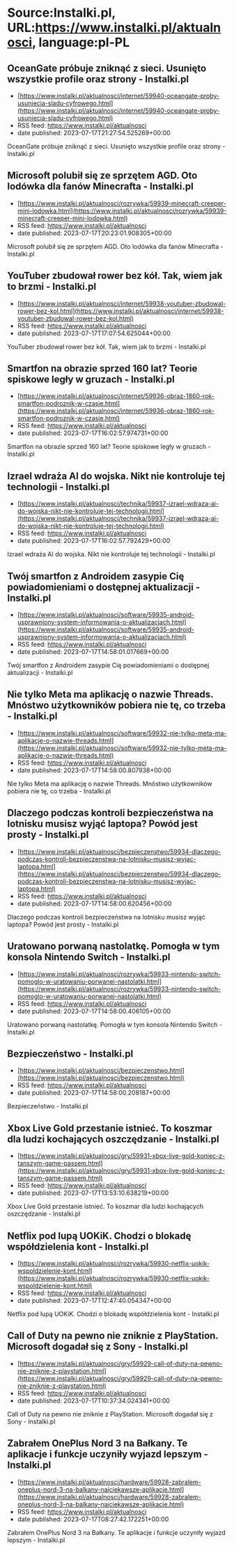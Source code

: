 # Source:Instalki.pl, URL:https://www.instalki.pl/aktualnosci, language:pl-PL

## OceanGate próbuje zniknąć z sieci. Usunięto wszystkie profile oraz strony - Instalki.pl
 - [https://www.instalki.pl/aktualnosci/internet/59940-oceangate-proby-usuniecia-sladu-cyfrowego.html](https://www.instalki.pl/aktualnosci/internet/59940-oceangate-proby-usuniecia-sladu-cyfrowego.html)
 - RSS feed: https://www.instalki.pl/aktualnosci
 - date published: 2023-07-17T21:27:54.525269+00:00

OceanGate próbuje zniknąć z sieci. Usunięto wszystkie profile oraz strony - Instalki.pl

## Microsoft polubił się ze sprzętem AGD. Oto lodówka dla fanów Minecrafta - Instalki.pl
 - [https://www.instalki.pl/aktualnosci/rozrywka/59939-minecraft-creeper-mini-lodowka.html](https://www.instalki.pl/aktualnosci/rozrywka/59939-minecraft-creeper-mini-lodowka.html)
 - RSS feed: https://www.instalki.pl/aktualnosci
 - date published: 2023-07-17T20:23:01.908305+00:00

Microsoft polubił się ze sprzętem AGD. Oto lodówka dla fanów Minecrafta - Instalki.pl

## YouTuber zbudował rower bez kół. Tak, wiem jak to brzmi - Instalki.pl
 - [https://www.instalki.pl/aktualnosci/internet/59938-youtuber-zbudowal-rower-bez-kol.html](https://www.instalki.pl/aktualnosci/internet/59938-youtuber-zbudowal-rower-bez-kol.html)
 - RSS feed: https://www.instalki.pl/aktualnosci
 - date published: 2023-07-17T17:07:54.625044+00:00

YouTuber zbudował rower bez kół. Tak, wiem jak to brzmi - Instalki.pl

## Smartfon na obrazie sprzed 160 lat? Teorie spiskowe legły w gruzach - Instalki.pl
 - [https://www.instalki.pl/aktualnosci/internet/59936-obraz-1860-rok-smartfon-podroznik-w-czasie.html](https://www.instalki.pl/aktualnosci/internet/59936-obraz-1860-rok-smartfon-podroznik-w-czasie.html)
 - RSS feed: https://www.instalki.pl/aktualnosci
 - date published: 2023-07-17T16:02:57.974731+00:00

Smartfon na obrazie sprzed 160 lat? Teorie spiskowe legły w gruzach - Instalki.pl

## Izrael wdraża AI do wojska. Nikt nie kontroluje tej technologii - Instalki.pl
 - [https://www.instalki.pl/aktualnosci/technika/59937-izrael-wdraza-ai-do-wojska-nikt-nie-kontroluje-tej-technologii.html](https://www.instalki.pl/aktualnosci/technika/59937-izrael-wdraza-ai-do-wojska-nikt-nie-kontroluje-tej-technologii.html)
 - RSS feed: https://www.instalki.pl/aktualnosci
 - date published: 2023-07-17T16:02:57.792429+00:00

Izrael wdraża AI do wojska. Nikt nie kontroluje tej technologii - Instalki.pl

## Twój smartfon z Androidem zasypie Cię powiadomieniami o dostępnej aktualizacji - Instalki.pl
 - [https://www.instalki.pl/aktualnosci/software/59935-android-usprawniony-system-informowania-o-aktualizacjach.html](https://www.instalki.pl/aktualnosci/software/59935-android-usprawniony-system-informowania-o-aktualizacjach.html)
 - RSS feed: https://www.instalki.pl/aktualnosci
 - date published: 2023-07-17T14:58:01.017669+00:00

Twój smartfon z Androidem zasypie Cię powiadomieniami o dostępnej aktualizacji - Instalki.pl

## Nie tylko Meta ma aplikację o nazwie Threads. Mnóstwo użytkowników pobiera nie tę, co trzeba - Instalki.pl
 - [https://www.instalki.pl/aktualnosci/software/59932-nie-tylko-meta-ma-aplikacje-o-nazwie-threads.html](https://www.instalki.pl/aktualnosci/software/59932-nie-tylko-meta-ma-aplikacje-o-nazwie-threads.html)
 - RSS feed: https://www.instalki.pl/aktualnosci
 - date published: 2023-07-17T14:58:00.807938+00:00

Nie tylko Meta ma aplikację o nazwie Threads. Mnóstwo użytkowników pobiera nie tę, co trzeba - Instalki.pl

## Dlaczego podczas kontroli bezpieczeństwa na lotnisku musisz wyjąć laptopa? Powód jest prosty - Instalki.pl
 - [https://www.instalki.pl/aktualnosci/bezpieczenstwo/59934-dlaczego-podczas-kontroli-bezpieczenstwa-na-lotnisku-musisz-wyjac-laptopa.html](https://www.instalki.pl/aktualnosci/bezpieczenstwo/59934-dlaczego-podczas-kontroli-bezpieczenstwa-na-lotnisku-musisz-wyjac-laptopa.html)
 - RSS feed: https://www.instalki.pl/aktualnosci
 - date published: 2023-07-17T14:58:00.620456+00:00

Dlaczego podczas kontroli bezpieczeństwa na lotnisku musisz wyjąć laptopa? Powód jest prosty - Instalki.pl

## Uratowano porwaną nastolatkę. Pomogła w tym konsola Nintendo Switch - Instalki.pl
 - [https://www.instalki.pl/aktualnosci/rozrywka/59933-nintendo-switch-pomoglo-w-uratowaniu-porwanej-nastolatki.html](https://www.instalki.pl/aktualnosci/rozrywka/59933-nintendo-switch-pomoglo-w-uratowaniu-porwanej-nastolatki.html)
 - RSS feed: https://www.instalki.pl/aktualnosci
 - date published: 2023-07-17T14:58:00.406105+00:00

Uratowano porwaną nastolatkę. Pomogła w tym konsola Nintendo Switch - Instalki.pl

## Bezpieczeństwo - Instalki.pl
 - [https://www.instalki.pl/aktualnosci/bezpieczenstwo.html](https://www.instalki.pl/aktualnosci/bezpieczenstwo.html)
 - RSS feed: https://www.instalki.pl/aktualnosci
 - date published: 2023-07-17T14:58:00.208187+00:00

Bezpieczeństwo - Instalki.pl

## Xbox Live Gold przestanie istnieć. To koszmar dla ludzi kochających oszczędzanie - Instalki.pl
 - [https://www.instalki.pl/aktualnosci/gry/59931-xbox-live-gold-koniec-z-tanszym-game-passem.html](https://www.instalki.pl/aktualnosci/gry/59931-xbox-live-gold-koniec-z-tanszym-game-passem.html)
 - RSS feed: https://www.instalki.pl/aktualnosci
 - date published: 2023-07-17T13:53:10.638219+00:00

Xbox Live Gold przestanie istnieć. To koszmar dla ludzi kochających oszczędzanie - Instalki.pl

## Netflix pod lupą UOKiK. Chodzi o blokadę współdzielenia kont - Instalki.pl
 - [https://www.instalki.pl/aktualnosci/rozrywka/59930-netflix-uokik-wspoldzielenie-kont.html](https://www.instalki.pl/aktualnosci/rozrywka/59930-netflix-uokik-wspoldzielenie-kont.html)
 - RSS feed: https://www.instalki.pl/aktualnosci
 - date published: 2023-07-17T12:47:40.054347+00:00

Netflix pod lupą UOKiK. Chodzi o blokadę współdzielenia kont - Instalki.pl

## Call of Duty na pewno nie zniknie z PlayStation. Microsoft dogadał się z Sony - Instalki.pl
 - [https://www.instalki.pl/aktualnosci/gry/59929-call-of-duty-na-pewno-nie-zniknie-z-playstation.html](https://www.instalki.pl/aktualnosci/gry/59929-call-of-duty-na-pewno-nie-zniknie-z-playstation.html)
 - RSS feed: https://www.instalki.pl/aktualnosci
 - date published: 2023-07-17T10:37:34.024341+00:00

Call of Duty na pewno nie zniknie z PlayStation. Microsoft dogadał się z Sony - Instalki.pl

## Zabrałem OnePlus Nord 3 na Bałkany. Te aplikacje i funkcje uczyniły wyjazd lepszym - Instalki.pl
 - [https://www.instalki.pl/aktualnosci/hardware/59928-zabralem-oneplus-nord-3-na-balkany-najciekawsze-aplikacje.html](https://www.instalki.pl/aktualnosci/hardware/59928-zabralem-oneplus-nord-3-na-balkany-najciekawsze-aplikacje.html)
 - RSS feed: https://www.instalki.pl/aktualnosci
 - date published: 2023-07-17T08:27:42.172251+00:00

Zabrałem OnePlus Nord 3 na Bałkany. Te aplikacje i funkcje uczyniły wyjazd lepszym - Instalki.pl

